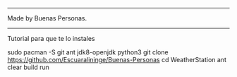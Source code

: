 ***
Made by Buenas Personas.
***

Tutorial para que te lo instales

sudo pacman -S git ant jdk8-openjdk python3
git clone https://github.com/Escuaralininge/Buenas-Personas
cd WeatherStation
ant clear build run
